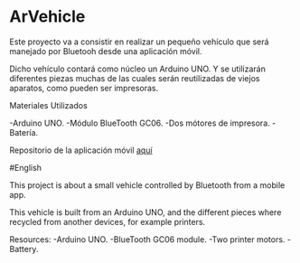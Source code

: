 # ArVehicle

Este proyecto va a consistir en realizar un pequeño vehículo que será manejado por Bluetooh desde una aplicación móvil.

Dicho vehículo contará como núcleo un Arduino UNO. Y se utilizarán diferentes piezas muchas de las cuales serán reutilizadas
de viejos aparatos, como pueden ser impresoras.

Materiales Utilizados

-Arduino UNO.
-Módulo BlueTooth GC06.
-Dos mótores de impresora.
-Batería.

Repositorio de la aplicación móvil [aquí](https://github.com/lagunetero91/BVController)

#English

This project is about a small vehicle controlled by Bluetooth from a mobile app. 

This vehicle is built from an Arduino UNO, and the different pieces where recycled from another devices, for example printers.

Resources:
-Arduino UNO.
-BlueTooth GC06 module.
-Two printer motors.
-Battery.
